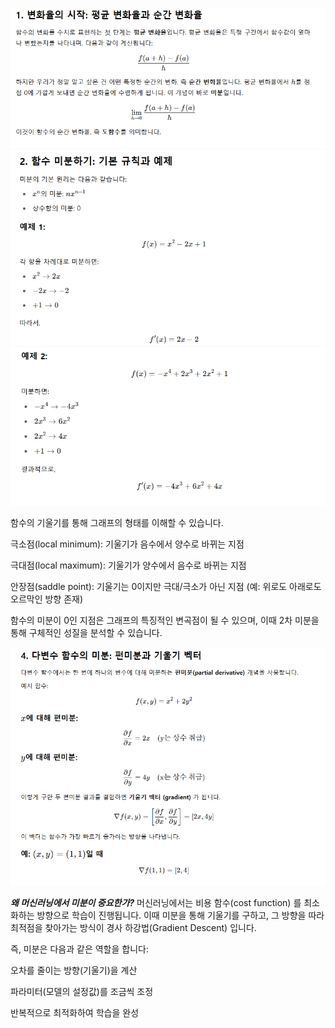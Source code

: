 ![alt text](image.png)
![alt text](image-1.png)
![alt text](image-2.png)

함수의 기울기를 통해 그래프의 형태를 이해할 수 있습니다.

극소점(local minimum): 기울기가 음수에서 양수로 바뀌는 지점

극대점(local maximum): 기울기가 양수에서 음수로 바뀌는 지점

안장점(saddle point): 기울기는 0이지만 극대/극소가 아닌 지점 (예: 위로도 아래로도 오르막인 방향 존재)

함수의 미분이 0인 지점은 그래프의 특징적인 변곡점이 될 수 있으며, 이때 2차 미분을 통해 구체적인 성질을 분석할 수 있습니다.


![alt text](image-3.png)

***왜 머신러닝에서 미분이 중요한가?***
머신러닝에서는 비용 함수(cost function) 를 최소화하는 방향으로 학습이 진행됩니다. 이때 미분을 통해 기울기를 구하고, 그 방향을 따라 최적점을 찾아가는 방식이 경사 하강법(Gradient Descent) 입니다.

즉, 미분은 다음과 같은 역할을 합니다:

오차를 줄이는 방향(기울기)을 계산

파라미터(모델의 설정값)를 조금씩 조정

반복적으로 최적화하여 학습을 완성
